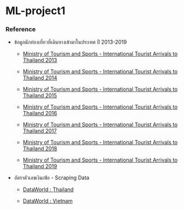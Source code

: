 # ML-project1

### Reference
* ข้อมูลนักท่องเที่ยวที่เดินทางเข้ามาในประเทศ ปี 2013-2019
    * [Ministry of Tourism and Sports -  International Tourist Arrivals to Thailand 2013](https://www.mots.go.th/news/category/470)
    
    * [Ministry of Tourism and Sports -  International Tourist Arrivals to Thailand 2014](https://www.mots.go.th/news/category/476)
    * [Ministry of Tourism and Sports -  International Tourist Arrivals to Thailand 2015](https://www.mots.go.th/news/category/479)
    * [Ministry of Tourism and Sports -  International Tourist Arrivals to Thailand 2016](https://www.mots.go.th/news/category/435)
    * [Ministry of Tourism and Sports -  International Tourist Arrivals to Thailand 2017](https://www.mots.go.th/news/category/414)
    * [Ministry of Tourism and Sports -  International Tourist Arrivals to Thailand 2018](https://www.mots.go.th/news/category/497)
    * [Ministry of Tourism and Sports -  International Tourist Arrivals to Thailand 2019](https://www.mots.go.th/news/category/521)

* อัตราตัวเลขเงินเฟ้อ - Scraping Data
    * [DataWorld : Thailand](https://www.worlddata.info/asia/thailand/inflation-rates.php)
    
    * [DataWorld : Vietnam](https://www.worlddata.info/asia/vietnam/inflation-rates.php)
